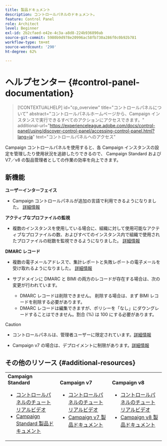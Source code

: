 ```yaml
---
title: 製品ドキュメント
description: コントロールパネルのドキュメント。
feature: Control Panel
role: Architect
level: Beginner
exl-id: 2b2cfaed-e42e-4c3a-a8d8-224b936890ab
source-git-commit: 5980b9d978e20996ac58fb730a286f0c0b92b781
workflow-type: tm+mt
source-wordcount: '290'
ht-degree: 62%

---
```


# ヘルプセンター {#control-panel-documentation}

>[!CONTEXTUALHELP]
>id="cp_overview"
>title="コントロールパネルについて"
>abstract="コントロールパネルホームページから、Campaign インスタンスで実行できるすべてのアクションにアクセスできます。"
>additional-url="https://experienceleague.adobe.com/docs/control-panel/using/discover-control-panel/accessing-control-panel.html?lang=ja" text="コントロールパネルへのアクセス"

Campaign コントロールパネルを使用すると、各 Campaign インスタンスの設定を管理したり使用状況を追跡したりできるので、 Campaign Standard および V7／v8 の製品管理者としての作業の効率を向上できます。

## 新機能

**ユーザーインターフェイス**

* Campaign コントロールパネルが追加の言語で利用できるようになりました。 [詳細情報](discover/using/discovering-the-interface.md#supported-languages-languages)

**アクティブなプロファイルの監視**

* 複数のインスタンスを使用している場合に、組織に対して使用可能なアクティブなプロファイルの数、およびすべてのインスタンス内で組織で使用されたプロファイルの総数を監視できるようになりました。 [詳細情報](performance-monitoring/using/active-profiles-monitoring.md)

**DMARC レコード**

* 複数の電子メールアドレスで、集計レポートと失敗レポートの電子メールを受け取れるようになりました。 [詳細情報](subdomains-certificates/using/dmarc.md)
* サブドメインに DMARC と BIMI の両方のレコードが存在する場合は、次の変更が行われています。

   * DMARC レコードは削除できません。 削除する場合は、まず BIMI レコードを削除する必要があります。
   * DMARC レコードは編集できますが、ポリシーを「なし」にダウングレードすることはできません。割合 (%) は 100 にする必要があります。

>[!CAUTION]
>
>* コントロールパネルは、管理者ユーザーに限定されています。[詳細情報](https://experienceleague.adobe.com/docs/control-panel/using/discover-control-panel/managing-permissions.html?lang=ja#discover-control-panel)
>
>* Campaign v7 の場合は、デプロイメントに制限があります。[詳細情報](faq.md#v7-restrictions)

## その他のリソース {#additional-resources}

<table>
    <tr>
        <td><b>Campaign Standard</b><br/>
        <ul>
            <li><a href="https://experienceleague.adobe.com/docs/campaign-standard-learn/control-panel/control-panel-overview.html?lang=ja">コントロールパネルのチュートリアルビデオ</a></li>
            <li><a href="https://experienceleague.adobe.com/docs/campaign-standard/using/campaign-standard-home.html?lang=ja">Campaign Standard 製品ドキュメント</a></li>
        </ul>
        </td>
        <td><b>Campaign v7</b><br/>
        <ul>
            <li><a href="https://experienceleague.adobe.com/docs/campaign-classic-learn/control-panel/control-panel-overview.html?lang=ja">コントロールパネルのチュートリアルビデオ</a></li>
            <li><a href="https://experienceleague.adobe.com/docs/campaign-classic/using/campaign-classic-home.html?lang=ja">Campaign v7 製品ドキュメント</a></li>
        </ul>
        </td>
        <td><b>Campaign v8</b><br/>
        <ul>
            <li><a href="https://experienceleague.adobe.com/docs/campaign-learn/control-panel/control-panel-overview.html?lang=ja">コントロールパネルのチュートリアルビデオ</a></li>
            <li><a href="https://experienceleague.adobe.com/docs/campaign/campaign-v8/campaign-home.html?lang=ja">Campaign v8 製品ドキュメント</a></li>
        </ul>
        </td>
    </tr>
</table>
